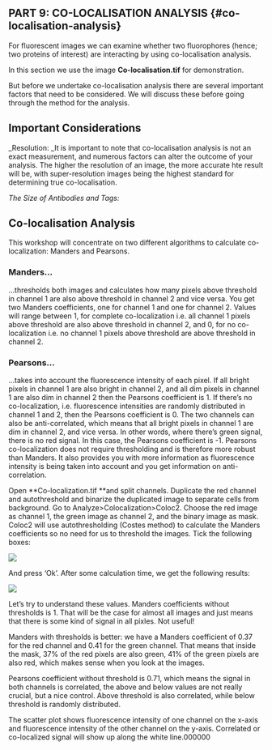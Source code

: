 ## PART 9: CO-LOCALISATION ANALYSIS {#co-localisation-analysis}

For fluorescent images we can examine whether two fluorophores \(hence; two proteins of interest\) are interacting by using co-localisation analysis.

In this section we use the image **Co-localisation.tif** for demonstration.

But before we undertake co-localisation analysis there are several important factors that need to be considered. We will discuss these before going through the method for the analysis.

## Important Considerations

_Resolution: _It is important to note that co-localisation analysis is not an exact measurement, and numerous factors can alter the outcome of your analysis. The higher the resolution of an image, the more accurate hte result will be, with super-resolution images being the highest standard for determining true co-localisation.

_The Size of Antibodies and Tags:_

## Co-localisation Analysis

This workshop will concentrate on two different algorithms to calculate co-localization: Manders and Pearsons.

### Manders…

…thresholds both images and calculates how many pixels above threshold in channel 1 are also above threshold in channel 2 and vice versa. You get two Manders coefficients, one for channel 1 and one for channel 2. Values will range between 1, for complete co-localization i.e. all channel 1 pixels above threshold are also above threshold in channel 2, and 0, for no co-localization i.e. no channel 1 pixels above threshold are above threshold in channel 2.

### Pearsons…

…takes into account the fluorescence intensity of each pixel. If all bright pixels in channel 1 are also bright in channel 2, and all dim pixels in channel 1 are also dim in channel 2 then the Pearsons coefficient is 1. If there’s no co-localization, i.e. fluorescence intensities are randomly distributed in channel 1 and 2, then the Pearsons coefficient is 0. The two channels can also be anti-correlated, which means that all bright pixels in channel 1 are dim in channel 2, and vice versa. In other words, where there’s green signal, there is no red signal. In this case, the Pearsons coefficient is -1. Pearsons co-localization does not require thresholding and is therefore more robust than Manders. It also provides you with more information as fluorescence intensity is being taken into account and you get information on anti-correlation.

Open **Co-localization.tif **and split channels. Duplicate the red channel and autothreshold and binarize the duplicated image to separate cells from background. Go to Analyze&gt;Colocalization&gt;Coloc2. Choose the red image as channel 1, the green image as channel 2, and the binary image as mask. Coloc2 will use autothresholding \(Costes method\) to calculate the Manders coefficients so no need for us to threshold the images. Tick the following boxes:

![](/assets/part4/colocalization_options.jpg)

And press ‘Ok’. After some calculation time, we get the following results:

![](/assets/part4/colocalization_results.jpg)

Let’s try to understand these values. Manders coefficients without thresholds is 1. That will be the case for almost all images and just means that there is some kind of signal in all pixles. Not useful!

Manders with thresholds is better: we have a Manders coefficient of 0.37 for the red channel and 0.41 for the green channel. That means that inside the mask, 37% of the red pixels are also green, 41% of the green pixels are also red, which makes sense when you look at the images.

Pearsons coefficient without threshold is 0.71, which means the signal in both channels is correlated, the above and below values are not really crucial, but a nice control. Above threshold is also correlated, while below threshold is randomly distributed.

The scatter plot shows fluorescence intensity of one channel on the x-axis and fluorescence intensity of the other channel on the y-axis. Correlated or co-localized signal will show up along the white line.000000

